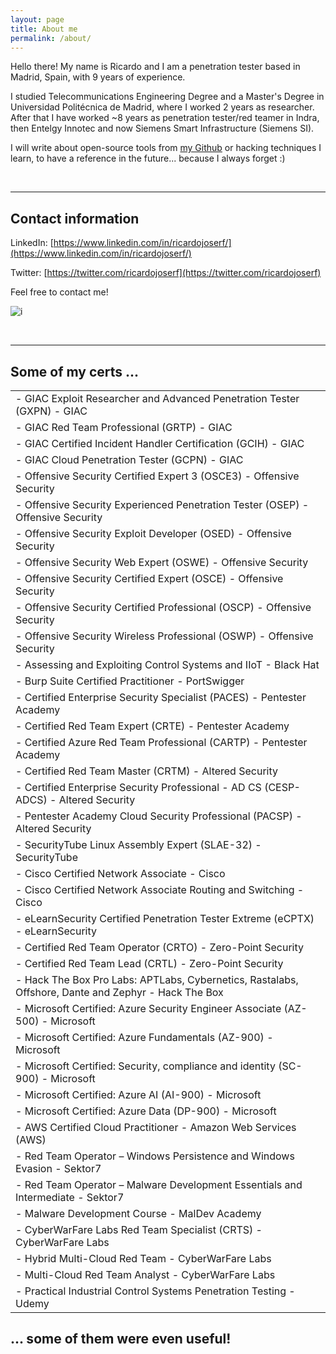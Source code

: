 ```yaml
---
layout: page
title: About me
permalink: /about/
---
```



Hello there! My name is Ricardo and I am a penetration tester based in Madrid, Spain, with 9 years of experience. 

I studied Telecommunications Engineering Degree and a Master's Degree in Universidad Politécnica de Madrid, where I worked 2 years as researcher. After that I have worked ~8 years as penetration tester/red teamer in Indra, then Entelgy Innotec and now Siemens Smart Infrastructure (Siemens SI).

I will write about open-source tools from [my Github](https://github.com/ricardojoserf) or hacking techniques I learn, to have a reference in the future... because I always forget :)

<br>

-------------------------------

## Contact information

LinkedIn: [https://www.linkedin.com/in/ricardojoserf/](https://www.linkedin.com/in/ricardojoserf/)

Twitter: [https://twitter.com/ricardojoserf](https://twitter.com/ricardojoserf)

Feel free to contact me!

![i](https://media.giphy.com/media/v1.Y2lkPTc5MGI3NjExNjliNTk4NTM3MjExZGQ4YzVlOGQ0MmQzNTFjYTFkNjYyMjYzNTVkOSZjdD1n/13HBDT4QSTpveU/giphy.gif)

<br>

-------------------------------

##  Some of my certs ...

|  |
|----------------|
| - GIAC Exploit Researcher and Advanced Penetration Tester (GXPN) - GIAC | 
| - GIAC Red Team Professional (GRTP) - GIAC |
| - GIAC Certified Incident Handler Certification (GCIH) - GIAC |
| - GIAC Cloud Penetration Tester (GCPN) - GIAC |
| - Offensive Security Certified Expert 3 (OSCE3) - Offensive Security | 
| - Offensive Security Experienced Penetration Tester (OSEP) - Offensive Security | 
| - Offensive Security Exploit Developer (OSED) - Offensive Security | 
| - Offensive Security Web Expert (OSWE) - Offensive Security | 
| - Offensive Security Certified Expert (OSCE) - Offensive Security | 
| - Offensive Security Certified Professional (OSCP) - Offensive Security | 
| - Offensive Security Wireless Professional (OSWP) - Offensive Security | 
| - Assessing and Exploiting Control Systems and IIoT - Black Hat | 
| - Burp Suite Certified Practitioner - PortSwigger | 
| - Certified Enterprise Security Specialist (PACES) - Pentester Academy | 
| - Certified Red Team Expert (CRTE) - Pentester Academy | 
| - Certified Azure Red Team Professional (CARTP) - Pentester Academy | 
| - Certified Red Team Master (CRTM) - Altered Security |
| - Certified Enterprise Security Professional - AD CS (CESP-ADCS) - Altered Security | 
| - Pentester Academy Cloud Security Professional (PACSP) - Altered Security | 
| - SecurityTube Linux Assembly Expert (SLAE-32) - SecurityTube | 
| - Cisco Certified Network Associate - Cisco | 
| - Cisco Certified Network Associate Routing and Switching - Cisco | 
| - eLearnSecurity Certified Penetration Tester Extreme (eCPTX) - eLearnSecurity | 
| - Certified Red Team Operator (CRTO) - Zero-Point Security | 
| - Certified Red Team Lead (CRTL) - Zero-Point Security | 
| - Hack The Box Pro Labs: APTLabs, Cybernetics, Rastalabs, Offshore, Dante and Zephyr - Hack The Box | 
| - Microsoft Certified: Azure Security Engineer Associate (AZ-500) - Microsoft | 
| - Microsoft Certified: Azure Fundamentals (AZ-900) - Microsoft | 
| - Microsoft Certified: Security, compliance and identity (SC-900) - Microsoft | 
| - Microsoft Certified: Azure AI (AI-900) - Microsoft | 
| - Microsoft Certified: Azure Data (DP-900) - Microsoft | 
| - AWS Certified Cloud Practitioner - Amazon Web Services (AWS) | 
| - Red Team Operator – Windows Persistence and Windows Evasion - Sektor7 | 
| - Red Team Operator – Malware Development Essentials and Intermediate - Sektor7 | 
| - Malware Development Course - MalDev Academy | 
| - CyberWarFare Labs Red Team Specialist (CRTS) - CyberWarFare Labs | 
| - Hybrid Multi-Cloud Red Team - CyberWarFare Labs |
| - Multi-Cloud Red Team Analyst - CyberWarFare Labs | 
| - Practical Industrial Control Systems Penetration Testing - Udemy | 


##  ... some of them were even useful!
